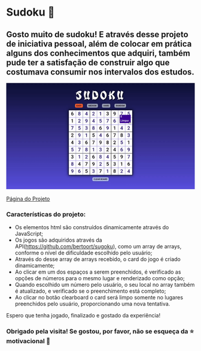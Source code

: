 # Sudoku  :pencil: 



##  Gosto muito de sudoku! E através desse projeto de iniciativa pessoal, além de colocar em prática alguns dos conhecimentos que adquiri, também pude ter a satisfação de construir algo que costumava consumir nos intervalos dos estudos.



<img src="./images/SUDOKU.gif"/> 

 
 <a href="https://gonzagadavid.github.io/sudoku/">Página do Projeto<a>
 
### Características do projeto:

- Os elementos html são construídos dinamicamente através do JavaScript;
- Os jogos são adquiridos através da API(https://github.com/bertoort/sugoku), como um array de arrays, conforme o nível de dificuldade escolhido pelo usuário;
- Através do desse array de arrays recebido, o card do jogo é criado dinamicamente;
- Ao clicar em um dos espaços a serem preenchidos, é verificado as opções de números para o mesmo lugar e renderizado como opção;
- Quando escolhido um número pelo usuário, o seu local no array também é atualizado, e verificado se o preenchimento está completo;
- Ao clicar no botão clearboard o card será limpo somente no lugares preenchidos pelo usuário, proporcionando uma nova tentativa.

Espero que tenha jogado, finalizado e gostado da experiência!

### Obrigado pela visita! Se gostou, por favor, não se esqueça da :star: motivacional :grimacing:
